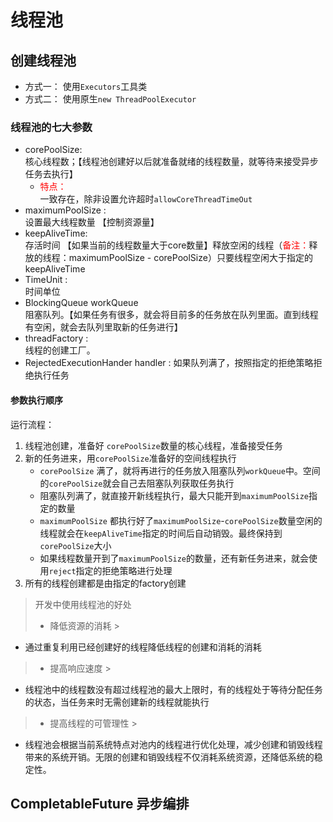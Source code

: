 线程池
===

## 创建线程池

+ 方式一： 使用`Executors`工具类
+ 方式二： 使用原生`new ThreadPoolExecutor`

### 线程池的七大参数

+ corePoolSize:  
  核心线程数；【线程池创建好以后就准备就绪的线程数量，就等待来接受异步任务去执行】
    + <font color=red>特点：</font>  
      一致存在，除非设置允许超时`allowCoreThreadTimeOut`
+ maximumPoolSize :  
  设置最大线程数量 【控制资源量】
+ keepAliveTime:  
  存活时间 【如果当前的线程数量大于core数量】释放空闲的线程（<font color=red>备注：</font>释放的线程：maximumPoolSize -
  corePoolSize）只要线程空闲大于指定的keepAliveTime
+ TimeUnit :  
  时间单位
+ BlockingQueue<Runnable> workQueue  
  阻塞队列。【如果任务有很多，就会将目前多的任务放在队列里面。直到线程有空闲，就会去队列里取新的任务进行】
+ threadFactory :  
  线程的创建工厂。
+ RejectedExecutionHander handler :
  如果队列满了，按照指定的拒绝策略拒绝执行任务

#### 参数执行顺序

运行流程：

1. 线程池创建，准备好 `corePoolSize`数量的核心线程，准备接受任务
2. 新的任务进来，用`corePoolSize`准备好的空间线程执行
    + `corePoolSize` 满了，就将再进行的任务放入阻塞队列`workQueue`中。空间的`corePoolSize`就会自己去阻塞队列获取任务执行
    + 阻塞队列满了，就直接开新线程执行，最大只能开到`maximumPoolSize`指定的数量
    + `maximumPoolSize` 都执行好了`maximumPoolSize`-`corePoolSize`数量空闲的线程就会在`keepAliveTime`指定的时间后自动销毁。最终保持到`corePoolSize`大小
    + 如果线程数量开到了`maximumPoolSize`的数量，还有新任务进来，就会使用`reject`指定的拒绝策略进行处理
3. 所有的线程创建都是由指定的factory创建

> 开发中使用线程池的好处
> + 降低资源的消耗
    >
+ 通过重复利用已经创建好的线程降低线程的创建和消耗的消耗
> + 提高响应速度
    >
+ 线程池中的线程数没有超过线程池的最大上限时，有的线程处于等待分配任务的状态，当任务来时无需创建新的线程就能执行
> + 提高线程的可管理性
    >
+ 线程池会根据当前系统特点对池内的线程进行优化处理，减少创建和销毁线程带来的系统开销。无限的创建和销毁线程不仅消耗系统资源，还降低系统的稳定性。

## CompletableFuture 异步编排


